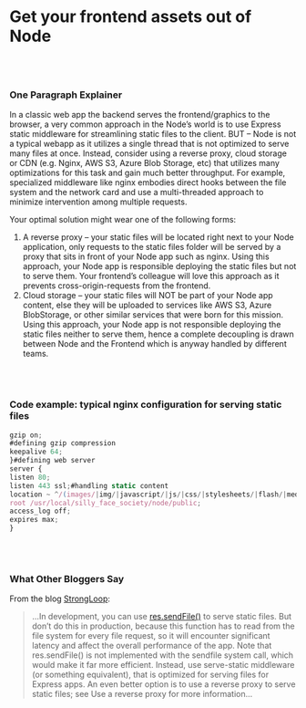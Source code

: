 # Get your frontend assets out of Node

<br/><br/>


### One Paragraph Explainer

In a classic web app the backend serves the frontend/graphics to the browser, a very common approach in the Node’s world is to use Express static middleware for streamlining static files to the client. BUT – Node is not a typical webapp as it utilizes a single thread that is not optimized to serve many files at once. Instead, consider using a reverse proxy, cloud storage or CDN (e.g. Nginx, AWS S3, Azure Blob Storage, etc) that utilizes many optimizations for this task and gain much better throughput. For example, specialized middleware like nginx embodies direct hooks between the file system and the network card and use a multi-threaded approach to minimize intervention among multiple requests.

Your optimal solution might wear one of the following forms: 
1. A reverse proxy – your static files will be located right next to your Node application, only requests to the static files folder will be served by a proxy that sits in front of your Node app such as nginx. Using this approach, your Node app is responsible deploying the static files but not to serve them. Your frontend’s colleague will love this approach as it prevents cross-origin-requests from the frontend. 
2. Cloud storage – your static files will NOT be part of your Node app content, else they will be uploaded to services like AWS S3, Azure BlobStorage, or other similar services that were born for this mission. Using this approach, your Node app is not responsible deploying the static files neither to serve them, hence a complete decoupling is drawn between Node and the Frontend which is anyway handled by different teams.

<br/><br/>


### Code example: typical nginx configuration for serving static files

```javascript
gzip on;
#defining gzip compression
keepalive 64;
}#defining web server
server {
listen 80;
listen 443 ssl;#handling static content
location ~ ^/(images/|img/|javascript/|js/|css/|stylesheets/|flash/|media/|static/|robots.txt|humans.txt|favicon.ico) {
root /usr/local/silly_face_society/node/public;
access_log off;
expires max;
}
```

<br/><br/>

### What Other Bloggers Say
From the blog [StrongLoop](https://strongloop.com/strongblog/best-practices-for-express-in-production-part-two-performance-and-reliability/):

>…In development, you can use [res.sendFile()](http://expressjs.com/4x/api.html#res.sendFile) to serve static files. But don’t do this in production, because this function has to read from the file system for every file request, so it will encounter significant latency and affect the overall performance of the app. Note that res.sendFile() is not implemented with the sendfile system call, which would make it far more efficient. Instead, use serve-static middleware (or something equivalent), that is optimized for serving files for Express apps. An even better option is to use a reverse proxy to serve static files; see Use a reverse proxy for more information…

<br/><br/>
